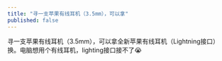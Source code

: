 ```yaml
---
title: "寻一支苹果有线耳机（3.5mm），可以拿"
published: false
---
```

寻一支苹果有线耳机（3.5mm），可以拿全新苹果有线耳机（Lightning接口）换。电脑想用个有线耳机，lighting接口接不了😭